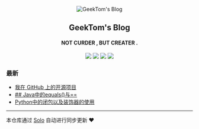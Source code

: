 <p align="center"><img alt="GeekTom's Blog" src="https://www.easyicon.net/api/resizeApi.php?id=534146&size=32"></p><h2 align="center">
GeekTom's Blog
</h2>

<h4 align="center">NOT CURDER , BUT CREATER .</h4>
<p align="center"><a title="GeekTom's Blog" target="_blank" href="https://github.com/yqh74110/solo-blog"><img src="https://img.shields.io/github/last-commit/yqh74110/solo-blog.svg?style=flat-square&color=FF9900"></a>
<a title="GitHub repo size in bytes" target="_blank" href="https://github.com/yqh74110/solo-blog"><img src="https://img.shields.io/github/repo-size/yqh74110/solo-blog.svg?style=flat-square"></a>
<a title="Solo Version" target="_blank" href="https://github.com/b3log/solo/releases"><img src="https://img.shields.io/badge/solo-3.6.5-f1e05a.svg?style=flat-square&color=blueviolet"></a>
<a title="Hits" target="_blank" href="https://github.com/b3log/hits"><img src="https://hits.b3log.org/yqh74110/solo-blog.svg"></a></p>

### 最新

* [我在 GitHub 上的开源项目](http://blog.zhqy.xyz/my-github-repos)
* [## Java中的equals()与==](http://blog.zhqy.xyz/articles/2019/10/20/1571583667114.html)
* [Python中的闭包以及装饰器的使用](http://blog.zhqy.xyz/articles/2019/10/20/1571505710722.html)



---

本仓库通过 [Solo](https://github.com/b3log/solo) 自动进行同步更新 ❤️ 